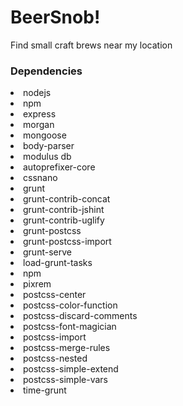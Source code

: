 # BeerSnob!
Find small craft brews near my location

### Dependencies

<li> nodejs
<li> npm
<li> express
<li> morgan
<li> mongoose
<li> body-parser
<li> modulus db
<li> autoprefixer-core
<li> cssnano
<li> grunt
<li> grunt-contrib-concat
<li> grunt-contrib-jshint
<li> grunt-contrib-uglify
<li> grunt-postcss
<li> grunt-postcss-import
<li> grunt-serve
<li> load-grunt-tasks
<li> npm
<li> pixrem
<li> postcss-center
<li> postcss-color-function
<li> postcss-discard-comments
<li> postcss-font-magician
<li> postcss-import
<li> postcss-merge-rules
<li> postcss-nested
<li> postcss-simple-extend
<li> postcss-simple-vars
<li> time-grunt